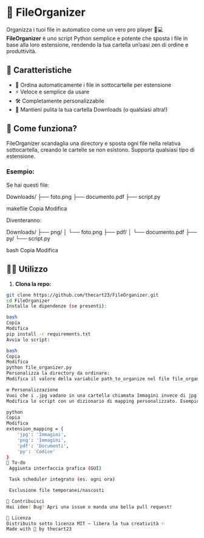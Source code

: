 # 📁 FileOrganizer

Organizza i tuoi file in automatico come un vero pro player 🧠💻  
**FileOrganizer** è uno script Python semplice e potente che sposta i file in base alla loro estensione, rendendo la tua cartella un’oasi zen di ordine e produttività.

## 🚀 Caratteristiche

- 📂 Ordina automaticamente i file in sottocartelle per estensione
- ⚡ Veloce e semplice da usare
- 🛠️ Completamente personalizzabile
- 🧼 Mantieni pulita la tua cartella Downloads (o qualsiasi altra!)

## 🧠 Come funziona?

FileOrganizer scandaglia una directory e sposta ogni file nella relativa sottocartella, creando le cartelle se non esistono. Supporta qualsiasi tipo di estensione.

### Esempio:

Se hai questi file:

Downloads/
├── foto.png
├── documento.pdf
├── script.py

makefile
Copia
Modifica

Diventeranno:

Downloads/
├── png/
│ └── foto.png
├── pdf/
│ └── documento.pdf
├── py/
└── script.py

bash
Copia
Modifica

## 🧑‍💻 Utilizzo

1. **Clona la repo:**

```bash
git clone https://github.com/thecart23/FileOrganizer.git
cd FileOrganizer
Installa le dipendenze (se presenti):

bash
Copia
Modifica
pip install -r requirements.txt
Avvia lo script:

bash
Copia
Modifica
python file_organizer.py
Personalizza la directory da ordinare:
Modifica il valore della variabile path_to_organize nel file file_organizer.py per puntare dove ti serve.

⚙️ Personalizzazione
Vuoi che i .jpg vadano in una cartella chiamata Immagini invece di jpg?
Modifica lo script con un dizionario di mapping personalizzato. Esempio:

python
Copia
Modifica
extension_mapping = {
    'jpg': 'Immagini',
    'png': 'Immagini',
    'pdf': 'Documenti',
    'py': 'Codice'
}
🧪 To-do
 Aggiunta interfaccia grafica (GUI)

 Task scheduler integrato (es. ogni ora)

 Esclusione file temporanei/nascosti

🤝 Contribuisci
Hai idee? Bug? Apri una issue o manda una bella pull request!

🧾 Licenza
Distribuito sotto licenza MIT — libera la tua creatività ✨
Made with 💙 by thecart23
